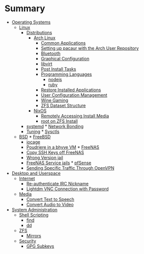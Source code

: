 # Summary

*   [Operating Systems](operatingsystems/introduction.md)
    *   [Linux](operatingsystems/linux/introduction.md)
        *   [Distributions](operatingsystems/linux/distributions/introduction.md)
            *   [Arch Linux](operatingsystems/linux/distributions/archlinux/introduction.md)
                *   [Common Applications](operatingsystems/linux/distributions/archlinux/applications.md)
                *   [Setting up pacaur with the Arch User Repository](operatingsystems/linux/distributions/archlinux/aur_setup_pacaur.md)
                *   [Bluetooth](operatingsystems/linux/distributions/archlinux/bluetooth.md)
                *   [Graphical Configuration](operatingsystems/linux/distributions/archlinux/graphical_configuration.md)
                *   [libvirt](operatingsystems/linux/distributions/archlinux/libvirt.md)
                *   [Post Install Tasks](operatingsystems/linux/distributions/archlinux/post_install.md)
                *   [Programming Languages](operatingsystems/linux/distributions/archlinux/programminglanguages/introduction.md)
                    *   [nodejs](operatingsystems/linux/distributions/archlinux/programminglanguages/nodejs.md)
                    *   [ruby](operatingsystems/linux/distributions/archlinux/programminglanguages/ruby.md)
                *   [Restore Installed Applications](operatingsystems/linux/distributions/archlinux/restore_installed_applications.md)
                *   [User Configuration Management](operatingsystems/linux/distributions/archlinux/user_configuration.md)
                *   [Wine Gaming](operatingsystems/linux/distributions/archlinux/wine_gaming.md)
                *   [ZFS Dataset Structure](operatingsystems/linux/distributions/archlinux/zfs_structure.md)
            *   [NixOS](operatingsystems/linux/distributions/nixos/introduction.md)
                *   [Remotely Accessing Install Media](operatingsystems/linux/distributions/nixos/remote_access.md)
                *   [root on ZFS Install](operatingsystems/linux/distributions/nixos/zfs_install.md)
        *    [systemd](operatingsystems/linux/systemd/introduction.md)
            *    [Network Bonding](operatingsystems/linux/systemd/network_bonding.md)
        *    [Tuning](operatingsystems/linux/tuning/introduction.md)
            *    [Sysctls](operatingsystems/linux/tuning/sysctls.md)
    *    [BSD](operatingsystems/bsd.md)
        *    [FreeBSD]()
            *    [iocage]()
            *    [Poudriere in a bhyve VM]()
        *    [FreeNAS]()
            *    [Copy SSH Keys off FreeNAS]()
            *    [Wrong Version jail]()
            *    [FreeNAS Service jails]()
        *    [pfSense]()
            *    [Sending Specific Traffic Through OpenVPN]()
*   [Desktop and Userspace]()
    *   [Internet]()
        *   [Re-authenticate IRC Nickname]()
        *   [Lightdm VNC Connection with Password]()
    *   [Media]()
        *   [Convert Text to Speech]()
        *   [Convert Audio to Video]()
*   [System Administration]()
    *   [Shell Scripting]()
        *   [find]()
        *   [dd]()
    *   [ZFS]()
        *   [Mirrors]()
    *   [Security]()
        *   [GPG Subkeys]()
